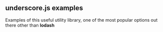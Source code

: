 
## underscore.js examples

Examples of this useful utility library, one of the most popular options out there other than **lodash**